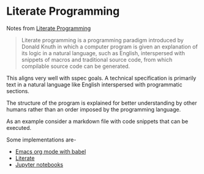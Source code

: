 # Literate Programming

Notes from [Literate Programming](https://en.wikipedia.org/wiki/Literate_programming)

> Literate programming is a programming paradigm introduced by Donald Knuth in which a computer program is given an explanation of its logic in a natural language, such as English, interspersed with snippets of macros and traditional source code, from which compilable source code can be generated.

This aligns very well with sspec goals. A technical specification is primarily text in a natural language like English interspersed with programmatic sections.

The structure of the program is explained for better understanding by other humans rather than an order imposed by the programming language.

As an example consider a markdown file with code snippets that can be executed.

Some implementations are-
* [Emacs org mode with babel](https://orgmode.org/worg/org-contrib/babel/intro.html)
* [Literate](https://zyedidia.github.io/literate/index.html)
* [Jupyter notebooks](https://en.wikipedia.org/wiki/Project_Jupyter)
